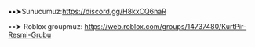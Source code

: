 ••➤Sunucumuz:https://discord.gg/H8kxCQ6naR

••➤ Roblox groupmuz: https://web.roblox.com/groups/14737480/KurtPir-Resmi-Grubu
